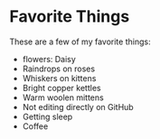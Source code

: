 # Favorite Things

These are a few of my favorite things:

- flowers: Daisy
- Raindrops on roses
- Whiskers on kittens
- Bright copper kettles
- Warm woolen mittens
- Not editing directly on GitHub
- Getting sleep
- Coffee
